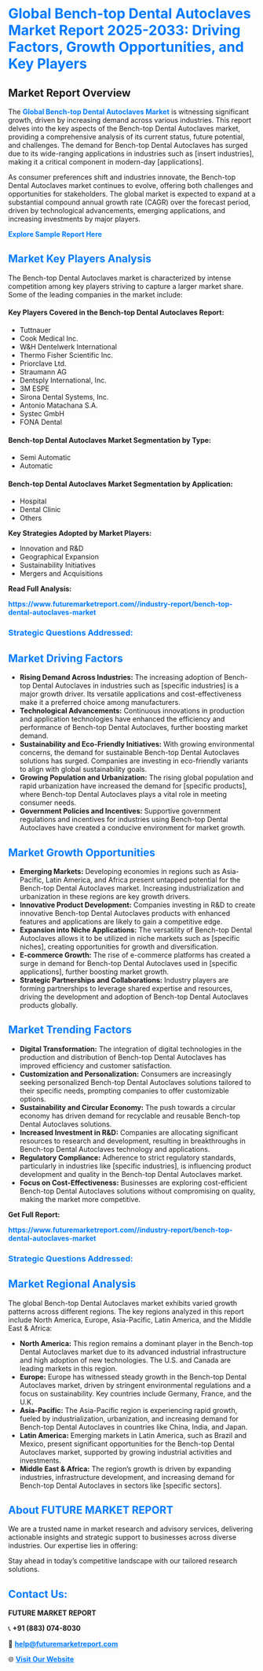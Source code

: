 <h1 style="color: #007BFF;">Global Bench-top Dental Autoclaves Market Report 2025-2033: Driving Factors, Growth Opportunities, and Key Players</h1>

<section id="overview">
<h2>Market Report Overview</h2>
<p>The <a href="https://www.futuremarketreport.com//industry-report/bench-top-dental-autoclaves-market" style="color: #007BFF; text-decoration: none;"><strong>Global Bench-top Dental Autoclaves Market</strong></a> is witnessing significant growth, driven by increasing demand across various industries. This report delves into the key aspects of the Bench-top Dental Autoclaves market, providing a comprehensive analysis of its current status, future potential, and challenges. The demand for Bench-top Dental Autoclaves has surged due to its wide-ranging applications in industries such as [insert industries], making it a critical component in modern-day [applications].</p>
<p>As consumer preferences shift and industries innovate, the Bench-top Dental Autoclaves market continues to evolve, offering both challenges and opportunities for stakeholders. The global market is expected to expand at a substantial compound annual growth rate (CAGR) over the forecast period, driven by technological advancements, emerging applications, and increasing investments by major players.</p>
</section>

<section id="overview">
<p><a href="https://www.futuremarketreport.com//request-sample/reportId=62512" style="color: #007BFF; text-decoration: none;"><strong>Explore Sample Report Here</strong></a></p>
</section>

<section id="key-players">
<h2 style="color: #007BFF;">Market Key Players Analysis</h2>
<p>The Bench-top Dental Autoclaves market is characterized by intense competition among key players striving to capture a larger market share. Some of the leading companies in the market include:</p>
<h4>Key Players Covered in the Bench-top Dental Autoclaves Report:</h4>
<ul><li>Tuttnauer</li><li>Cook Medical Inc.</li><li>W&amp;H Dentelwerk International</li><li>Thermo Fisher Scientific Inc.</li><li>Priorclave Ltd.</li><li>Straumann AG</li><li>Dentsply International, Inc.</li><li>3M ESPE</li><li>Sirona Dental Systems, Inc.</li><li>Antonio Matachana S.A.</li><li>Systec GmbH</li><li>FONA Dental</li></ul>
<h4>Bench-top Dental Autoclaves Market Segmentation by Type:</h4>
<ul><li>Semi Automatic</li><li>Automatic</li></ul>

<h4>Bench-top Dental Autoclaves Market Segmentation by Application:</h4>
<ul><li>Hospital</li><li>Dental Clinic</li><li>Others</li></ul>
<p><strong>Key Strategies Adopted by Market Players:</strong></p>
<ul>
<li>Innovation and R&D</li>
<li>Geographical Expansion</li>
<li>Sustainability Initiatives</li>
<li>Mergers and Acquisitions</li>
</ul>
</section>

<section>
<p><strong>Read Full Analysis: </strong></p><a href="https://www.futuremarketreport.com//industry-report/bench-top-dental-autoclaves-market" style="color: #007BFF; text-decoration: none;"><strong>https://www.futuremarketreport.com//industry-report/bench-top-dental-autoclaves-market</strong></a>
<h3 style="color: #007BFF;">Strategic Questions Addressed:</h3>
</section>

<section id="driving-factors">
<h2 style="color: #007BFF;">Market Driving Factors</h2>
<ul>
<li><strong>Rising Demand Across Industries:</strong> The increasing adoption of Bench-top Dental Autoclaves in industries such as [specific industries] is a major growth driver. Its versatile applications and cost-effectiveness make it a preferred choice among manufacturers.</li>
<li><strong>Technological Advancements:</strong> Continuous innovations in production and application technologies have enhanced the efficiency and performance of Bench-top Dental Autoclaves, further boosting market demand.</li>
<li><strong>Sustainability and Eco-Friendly Initiatives:</strong> With growing environmental concerns, the demand for sustainable Bench-top Dental Autoclaves solutions has surged. Companies are investing in eco-friendly variants to align with global sustainability goals.</li>
<li><strong>Growing Population and Urbanization:</strong> The rising global population and rapid urbanization have increased the demand for [specific products], where Bench-top Dental Autoclaves plays a vital role in meeting consumer needs.</li>
<li><strong>Government Policies and Incentives:</strong> Supportive government regulations and incentives for industries using Bench-top Dental Autoclaves have created a conducive environment for market growth.</li>
</ul>
</section>

<section id="growth-opportunities">
<h2 style="color: #007BFF;">Market Growth Opportunities</h2>
<ul>
<li><strong>Emerging Markets:</strong> Developing economies in regions such as Asia-Pacific, Latin America, and Africa present untapped potential for the Bench-top Dental Autoclaves market. Increasing industrialization and urbanization in these regions are key growth drivers.</li>
<li><strong>Innovative Product Development:</strong> Companies investing in R&D to create innovative Bench-top Dental Autoclaves products with enhanced features and applications are likely to gain a competitive edge.</li>
<li><strong>Expansion into Niche Applications:</strong> The versatility of Bench-top Dental Autoclaves allows it to be utilized in niche markets such as [specific niches], creating opportunities for growth and diversification.</li>
<li><strong>E-commerce Growth:</strong> The rise of e-commerce platforms has created a surge in demand for Bench-top Dental Autoclaves used in [specific applications], further boosting market growth.</li>
<li><strong>Strategic Partnerships and Collaborations:</strong> Industry players are forming partnerships to leverage shared expertise and resources, driving the development and adoption of Bench-top Dental Autoclaves products globally.</li>
</ul>
</section>

<section id="trending-factors">
<h2 style="color: #007BFF;">Market Trending Factors</h2>
<ul>
<li><strong>Digital Transformation:</strong> The integration of digital technologies in the production and distribution of Bench-top Dental Autoclaves has improved efficiency and customer satisfaction.</li>
<li><strong>Customization and Personalization:</strong> Consumers are increasingly seeking personalized Bench-top Dental Autoclaves solutions tailored to their specific needs, prompting companies to offer customizable options.</li>
<li><strong>Sustainability and Circular Economy:</strong> The push towards a circular economy has driven demand for recyclable and reusable Bench-top Dental Autoclaves solutions.</li>
<li><strong>Increased Investment in R&D:</strong> Companies are allocating significant resources to research and development, resulting in breakthroughs in Bench-top Dental Autoclaves technology and applications.</li>
<li><strong>Regulatory Compliance:</strong> Adherence to strict regulatory standards, particularly in industries like [specific industries], is influencing product development and quality in the Bench-top Dental Autoclaves market.</li>
<li><strong>Focus on Cost-Effectiveness:</strong> Businesses are exploring cost-efficient Bench-top Dental Autoclaves solutions without compromising on quality, making the market more competitive.</li>
</ul>
</section>

<section>
<p><strong>Get Full Report: </strong></p><a href="https://www.futuremarketreport.com//industry-report/bench-top-dental-autoclaves-market" style="color: #007BFF; text-decoration: none;"><strong>https://www.futuremarketreport.com//industry-report/bench-top-dental-autoclaves-market</strong></a>
<h3 style="color: #007BFF;">Strategic Questions Addressed:</h3>
</section>


<section id="regional-analysis">
<h2 style="color: #007BFF;">Market Regional Analysis</h2>
<p>The global Bench-top Dental Autoclaves market exhibits varied growth patterns across different regions. The key regions analyzed in this report include North America, Europe, Asia-Pacific, Latin America, and the Middle East & Africa:</p>
<ul>
<li><strong>North America:</strong> This region remains a dominant player in the Bench-top Dental Autoclaves market due to its advanced industrial infrastructure and high adoption of new technologies. The U.S. and Canada are leading markets in this region.</li>
<li><strong>Europe:</strong> Europe has witnessed steady growth in the Bench-top Dental Autoclaves market, driven by stringent environmental regulations and a focus on sustainability. Key countries include Germany, France, and the U.K.</li>
<li><strong>Asia-Pacific:</strong> The Asia-Pacific region is experiencing rapid growth, fueled by industrialization, urbanization, and increasing demand for Bench-top Dental Autoclaves in countries like China, India, and Japan.</li>
<li><strong>Latin America:</strong> Emerging markets in Latin America, such as Brazil and Mexico, present significant opportunities for the Bench-top Dental Autoclaves market, supported by growing industrial activities and investments.</li>
<li><strong>Middle East & Africa:</strong> The region’s growth is driven by expanding industries, infrastructure development, and increasing demand for Bench-top Dental Autoclaves in sectors like [specific sectors].</li>
</ul>
</section>

<footer>
<h2 style="color: #007BFF;">About FUTURE MARKET REPORT</h2>
<p>We are a trusted name in market research and advisory services, delivering actionable insights and strategic support to businesses across diverse industries. Our expertise lies in offering:</p>

<p>Stay ahead in today’s competitive landscape with our tailored research solutions.</p>

<h2 style="color: #007BFF;">Contact Us:</h2>
<p><strong>FUTURE MARKET REPORT</strong></p>
<p>📞 <strong>+91 (883) 074-8030</strong></p>
<p>📧 <strong><a href="mailto:help@futuremarketreport.com" style="color: #007BFF;">help@futuremarketreport.com</a></strong></p>
<p>🌐 <strong><a href="https://www.futuremarketreport.com/" style="color: #007BFF;">Visit Our Website</a></strong></p>
</footer>